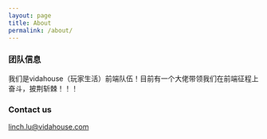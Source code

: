 ```yaml
---
layout: page
title: About
permalink: /about/
---
```



### 团队信息

我们是vidahouse（玩家生活）前端队伍！目前有一个大佬带领我们在前端征程上奋斗，披荆斩棘！！！

###


### Contact us

[linch.lu@vidahouse.com](mailto:linch.lu@vidahouse.com)
